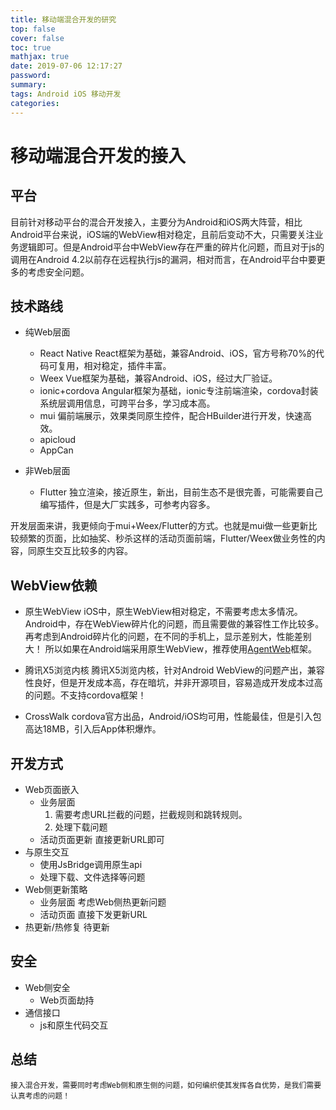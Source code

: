 ```yaml
---
title: 移动端混合开发的研究
top: false
cover: false
toc: true
mathjax: true
date: 2019-07-06 12:17:27
password:
summary:
tags: Android iOS 移动开发
categories:
---
```


# 移动端混合开发的接入

## 平台
目前针对移动平台的混合开发接入，主要分为Android和iOS两大阵营，相比Android平台来说，iOS端的WebView相对稳定，且前后变动不大，只需要关注业务逻辑即可。但是Android平台中WebView存在严重的碎片化问题，而且对于js的调用在Android 4.2以前存在远程执行js的漏洞，相对而言，在Android平台中要更多的考虑安全问题。

## 技术路线
* 纯Web层面
    * React Native
    React框架为基础，兼容Android、iOS，官方号称70%的代码可复用，相对稳定，插件丰富。
    * Weex
    Vue框架为基础，兼容Android、iOS，经过大厂验证。
    * ionic+cordova
    Angular框架为基础，ionic专注前端渲染，cordova封装系统层调用信息，可跨平台多，学习成本高。
    * mui
    偏前端展示，效果类同原生控件，配合HBuilder进行开发，快速高效。
    * apicloud
    * AppCan
    
* 非Web层面
    * Flutter 
    独立渲染，接近原生，新出，目前生态不是很完善，可能需要自己编写插件，但是大厂实践多，可参考内容多。

开发层面来讲，我更倾向于mui+Weex/Flutter的方式。也就是mui做一些更新比较频繁的页面，比如抽奖、秒杀这样的活动页面前端，Flutter/Weex做业务性的内容，同原生交互比较多的内容。

## WebView依赖
* 原生WebView
    iOS中，原生WebView相对稳定，不需要考虑太多情况。
    Android中，存在WebView碎片化的问题，而且需要做的兼容性工作比较多。再考虑到Android碎片化的问题，在不同的手机上，显示差别大，性能差别大！
    所以如果在Android端采用原生WebView，推荐使用[AgentWeb][1]框架。

* 腾讯X5浏览内核
    腾讯X5浏览内核，针对Android WebView的问题产出，兼容性良好，但是开发成本高，存在暗坑，并非开源项目，容易造成开发成本过高的问题。不支持cordova框架！

* CrossWalk
    cordova官方出品，Android/iOS均可用，性能最佳，但是引入包高达18MB，引入后App体积爆炸。

## 开发方式
* Web页面嵌入
    * 业务层面
        1. 需要考虑URL拦截的问题，拦截规则和跳转规则。
        2. 处理下载问题
    * 活动页面更新
        直接更新URL即可
* 与原生交互
    * 使用JsBridge调用原生api
    * 处理下载、文件选择等问题
* Web侧更新策略
    * 业务层面
        考虑Web侧热更新问题
    * 活动页面
        直接下发更新URL
* 热更新/热修复
    待更新

## 安全
* Web侧安全
    * Web页面劫持
* 通信接口
    * js和原生代码交互

## 总结
    接入混合开发，需要同时考虑Web侧和原生侧的问题，如何编织使其发挥各自优势，是我们需要认真考虑的问题！
        
  [1]: https://github.com/Justson/AgentWeb